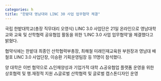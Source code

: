 ```yaml
---
categories: h
title: "한밭대 영남대와 LINC 30 사업 업무협약 체결"
---
```







국립 한밭대학교(총장 직무대리 오영식) LINC 3.0 사업단은 21일 온라인으로 영남대학교와 교육 및 산학협력 공유협업 활동을 위한 &lsquo;LINC 3.0 사업 업무협약&rsquo;을 체결했다고 밝혔다.

협약식에는 한밭대 최종인 산학협력부총장, 최해철 미래인재교육원 부원장과 영남대 배철호 LINC 3.0 사업단장, 이승환 기획운영팀장 등 11명이 참석했다.

양 대학은 이번 협약으로 △인재양성과 기업가적 대학 △공유협업 플랫폼 운영을 위한 상호협력 및 행․재정적 지원 △글로벌 산학협력 및 글로벌 캡스톤디자인 운영
